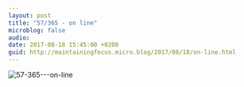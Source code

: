 ```yaml
---
layout: post
title: "57/365 - on line"
microblog: false
audio: 
date: 2017-08-18 15:45:00 +0200
guid: http://maintainingfocus.micro.blog/2017/08/18/on-line.html
---
```

<div class="kg-card-markdown"><p><img src="/wp-content/uploads/2018/04/57-365---on-line-1024x1024.jpg" alt="57-365---on-line"></p>
</div>
